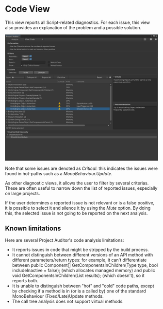 <a name="Code"></a>
# Code View
This view reports all Script-related diagnostics. For each issue, this view also provides an explanation of the problem and a possible solution.

<img src="images/code.png">

Note that some issues are denoted as *Critical*: this indicates the issues were found in hot-paths such as a *MonoBehaviour.Update*. 

As other diagnostic views, it allows the user to filter by several criterias. These are often useful to narrow down the list of reported issues, especially on large projects.

If the user determines a reported issue is not relevant or is a false positive, it is possible to select it and silence it by using the *Mute* option. By doing this, the selected issue is not going to be reported on the next analysis.

## Known limitations
Here are several Project Auditor's code analysis limitations:
* It reports issues in code that might be stripped by the build process.
* It cannot distinguish between different versions of an API method with different parameters/return types: for example, it can't differentiate between public Component[] GetComponentsInChildren(Type type, bool includeInactive = false); (which allocates managed memory) and public void GetComponentsInChildren(List<T> results); (which doesn't), so it reports both.
* It is unable to distinguish between "hot" and "cold" code paths, except by checking if a method is in (or is a called by) one of the standard MonoBehaviour (Fixed/Late)Update methods.
* The call tree analysis does not support virtual methods.
